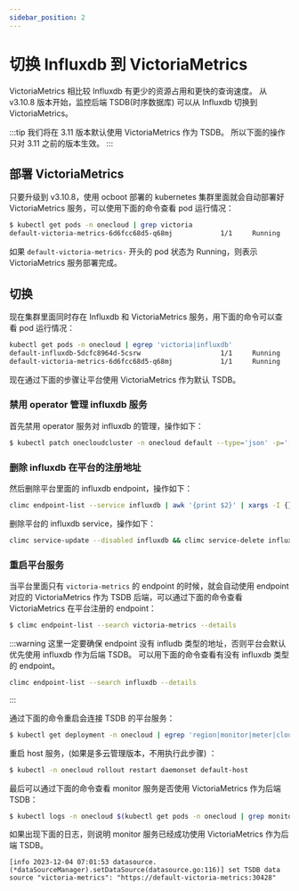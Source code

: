 ```yaml
---
sidebar_position: 2
---
```


# 切换 Influxdb 到 VictoriaMetrics

VictoriaMetrics 相比较 Influxdb 有更少的资源占用和更快的查询速度。 从 v3.10.8 版本开始，监控后端 TSDB(时序数据库) 可以从 Influxdb 切换到 VictoriaMetrics。

:::tip
我们将在 3.11 版本默认使用 VictoriaMetrics 作为 TSDB。
所以下面的操作只对 3.11 之前的版本生效。
:::

## 部署 VictoriaMetrics

只要升级到 v3.10.8，使用 ocboot 部署的 kubernetes 集群里面就会自动部署好 VictoriaMetrics 服务，可以使用下面的命令查看 pod 运行情况：

```bash
$ kubectl get pods -n onecloud | grep victoria
default-victoria-metrics-6d6fcc68d5-q68mj            1/1     Running            0          25d
```

如果 `default-victoria-metrics-` 开头的 pod 状态为 Running，则表示 VictoriaMetrics 服务部署完成。

## 切换

现在集群里面同时存在 Influxdb 和 VictoriaMetrics 服务，用下面的命令可以查看 pod 运行情况：

```bash
kubectl get pods -n onecloud | egrep 'victoria|influxdb'
default-influxdb-5dcfc8964d-5csrw                    1/1     Running            0          23d
default-victoria-metrics-6d6fcc68d5-q68mj            1/1     Running            0          25d
```

现在通过下面的步骤让平台使用 VictoriaMetrics 作为默认 TSDB。

### 禁用 operator 管理 influxdb 服务

首先禁用 operator 服务对 influxdb 的管理，操作如下：

```bash
$ kubectl patch onecloudcluster -n onecloud default --type='json' -p='[{op: replace, path: /spec/influxdb/disable, value: true}]'
```

### 删除 influxdb 在平台的注册地址

然后删除平台里面的 influxdb endpoint，操作如下：

```bash
climc endpoint-list --service influxdb | awk '{print $2}' | xargs -I {} sh -c 'climc endpoint-update --disable {} && climc endpoint-delete {}'
```

删除平台的 influxdb service，操作如下：

```bash
climc service-update --disabled influxdb && climc service-delete influxdb
```

### 重启平台服务

当平台里面只有 `victoria-metrics` 的 endpoint 的时候，就会自动使用 endpoint 对应的 VictoriaMetrics 作为 TSDB 后端，可以通过下面的命令查看 VictoriaMetrics 在平台注册的 endpoint：

```bash
$ climc endpoint-list --search victoria-metrics --details
```

:::warning
这里一定要确保 endpoint 没有 infludb 类型的地址，否则平台会默认优先使用 influxdb 作为后端 TSDB。
可以用下面的命令查看有没有 influxdb 类型的 endpoint。

```bash
climc endpoint-list --search influxdb --details
```
:::

通过下面的命令重启会连接 TSDB 的平台服务：

```bash
$ kubectl get deployment -n onecloud | egrep 'region|monitor|meter|cloudmon|suggestion' | awk '{print $1}' | xargs kubectl rollout restart deployment -n onecloud
```

重启 host 服务，(如果是多云管理版本，不用执行此步骤) ：

```bash
$ kubectl -n onecloud rollout restart daemonset default-host
```

最后可以通过下面的命令查看 monitor 服务是否使用 VictoriaMetrics 作为后端 TSDB：

```bash
$ kubectl logs -n onecloud $(kubectl get pods -n onecloud | grep monitor | awk '{print $1}') | grep 'TSDB data source'
```

如果出现下面的日志，则说明 monitor 服务已经成功使用 VictoriaMetrics 作为后端 TSDB。

```
[info 2023-12-04 07:01:53 datasource.(*dataSourceManager).setDataSource(datasource.go:116)] set TSDB data source "victoria-metrics": "https://default-victoria-metrics:30428"
```
